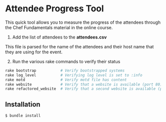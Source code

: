 # Attendee Progress Tool

This quick tool allows you to measure the progress of the attendees through the Chef Fundamentals material in the online course.

1. Add the list of attendees to the **attendees.csv**

This file is parsed for the name of the attendees and their host name that they are using for the event.

2. Run the various rake commands to verify their status

```bash
rake bootstrap           # Verify bootstrapped systems
rake log_level           # Verifying log level is set to :info
rake motd                # Verify motd file has content
rake website             # Verify that a website is available (port 80)
rake refactored_website  # Verify that a second website is available (port 81)
```

## Installation

```
$ bundle install
```